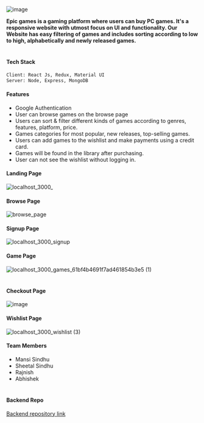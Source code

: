 
![image](https://user-images.githubusercontent.com/76626095/146687466-25df9180-7b56-4e8f-a02d-1a045bf1edf0.png)

**Epic games is a gaming platform where users can buy PC games. It's a responsive website with utmost focus on UI and functionality. Our Website has easy filtering of games and includes sorting according to low to high, alphabetically and newly released games.**


#
#### Tech Stack
 ``` sh
 Client: React Js, Redux, Material UI
 Server: Node, Express, MongoDB
 ```

#### Features
- Google Authentication
- User can browse games on the browse page
- Users can sort & filter different kinds of games according to genres, features, platform, price.
- Games categories for most popular, new releases, top-selling games.
- Users can add games to the wishlist and make payments using a credit card.
- Games will be found in the library after purchasing.
- User can not see the wishlist without logging in.

#### Landing Page

![localhost_3000_](https://user-images.githubusercontent.com/76626095/146686910-58b2799e-22a9-4239-9677-a268ef656c56.png)

#### Browse Page
![browse_page](https://user-images.githubusercontent.com/76626095/146687335-04cbc236-3e00-4edf-b5c0-5a5933356d51.png)

#### Signup Page
![localhost_3000_signup](https://user-images.githubusercontent.com/76626095/146687484-d2247920-249f-4b7d-a7be-8a2fa6660bb3.png)

#### Game Page
![localhost_3000_games_61bf4b4691f7ad461854b3e5 (1)](https://user-images.githubusercontent.com/76626095/146687343-be43130e-b774-45f8-8b3b-aafd79945004.png)

#

#### Checkout Page
![image](https://user-images.githubusercontent.com/76626095/146687324-e95bb1b6-e2c5-4bcf-9a32-d1d34790da44.png)

#### Wishlist Page
![localhost_3000_wishlist (3)](https://user-images.githubusercontent.com/76626095/146687441-d1efab8a-0856-408d-ae13-151e5d41c298.png)

#### Team Members
- Mansi Sindhu
- Sheetal Sindhu
- Rajnish
- Abhishek

#
#### Backend Repo
[Backend repository link](https://github.com/mansisindhu/epic-games-backend)

